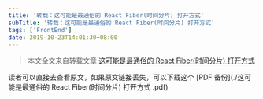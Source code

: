 ```yaml
---
title: '转载：这可能是最通俗的 React Fiber(时间分片) 打开方式'
subTitle: '转载：这可能是最通俗的 React Fiber(时间分片) 打开方式'
tags: ['FrontEnd']
date: 2019-10-23T14:01:30+08:00
---
```


> 本文全文来自转载文章 [这可能是最通俗的 React Fiber(时间分片) 打开方式](https://juejin.im/post/5dadc6045188255a270a0f85)

读者可以直接去查看原文，如果原文链接丢失，可以下载这个 [PDF 备份](./这可能是最通俗的 React Fiber(时间分片) 打开方式 .pdf)
